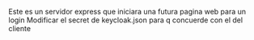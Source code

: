 Este es un servidor express que iniciara una futura pagina web para un login 
Modificar el secret de keycloak.json para q concuerde con el del cliente